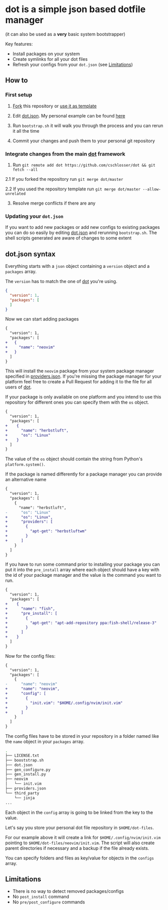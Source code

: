 # dot is a simple json based dotfile manager

(it can also be used as a **very** basic system bootstrapper)

Key features:

* Install packages on your system
* Create symlinks for all your dot files
* Refresh your configs from your `dot.json` (see [Limitations](#limitations))

## How to

### First setup

1. [Fork](https://github.com/cschlosser/dot/fork) this repository or [use it as template](https://github.com/cschlosser/dot/generate)

2. Edit [dot.json](dot.json). My personal example can be found [here](https://github.com/cschlosser/dot-files/blob/master/dot.json)

3. Run `bootstrap.sh` it will walk you through the process and you can rerun it all the time

4. Commit your changes and push them to your personal git repository

### Integrate changes from the main [dot](https://github.com/cschlosser/dot) framework

1. Run `git remote add dot https://github.com/cschlosser/dot && git fetch --all`

2.1 If you forked the repository run `git merge dot/master`

2.2 If you used the repository template run `git merge dot/master --allow-unrelated`

3. Resolve merge conflicts if there are any

### Updating your `dot.json`

If you want to add new packages or add new configs to existing packages you can do so easily by editing [dot.json](dot.json) and rerunning `bootstrap.sh`. The shell scripts generated are aware of changes to some extent

## dot.json syntax

Everything starts with a `json` object containing a `version` object and a `packages` array.

The `version` has to match the one of [dot](https://github.com/cschlosser/dot) you're using.

```json
{
  "version": 1,
  "packages": [
  ]
}
```

Now we can start adding packages

```diff
{
  "version": 1,
  "packages": [
+   {
+     "name": "neovim"
+   }
  ]
}
```

This will install the `neovim` package from your system package manager specified in [providers.json](providers.json). If you're missing the package manager for your platform feel free to create a Pull Request for adding it to the file for all users of [dot](https://github.com/cschlosser/dot).

If your package is only available on one platform and you intend to use this repository for different ones you can specify them with the `os` object.

```diff
{
  "version": 1,
  "packages": [
+    {
+      "name": "herbstluft",
+      "os": "Linux"
+    }
  ]
}
```

The value of the `os` object should contain the string from Python's `platform.system()`.

If the package is named differently for a package manager you can provide an alternative name

```diff
{
  "version": 1,
  "packages": [ 
    {
      "name": "herbstluft",
-      "os": "Linux" 
+      "os": "Linux",
+      "providers": [
+        {
+          "apt-get": "herbstluftwm"
+        }
+      ]
    }
  ]
}
```

If you have to run some command prior to installing your package you can put it into the `pre_install` array where each object should have a key with the id of your package manager and the value is the command you want to run.

```diff
{
  "version": 1,
  "packages": [
+    {
+      "name": "fish",
+      "pre_install": [
+        {
+          "apt-get": "apt-add-repository ppa:fish-shell/release-3"
+        }
+      ]
+    }
  ]
}
```

Now for the config files:

```diff
{
  "version": 1,
  "packages": [
    {
-      "name": "neovim"
+      "name": "neovim",
+      "config": [
+        {     
+          "init.vim": "$HOME/.config/nvim/init.vim"
+        }       
+      ]       
    }
  ]
}
```
The config files have to be stored in your repository in a folder named like the `name` object in your `packages` array.

```bash
.
├── LICENSE.txt
├── booststrap.sh
├── dot.json
├── gen_configure.py
├── gen_install.py
├── neovim
│   └── init.vim
├── providers.json
└── third_party
    └── jinja
...
```

Each object in the `config` array is going to be linked from the key to the value.

Let's say you store your personal dot file repository in `$HOME/dot-files`.

For our example above it will create a link for `$HOME/.config/nvim/init.vim` pointing to `$HOME/dot-files/neovim/init.vim`. The script will also create parent directories if necessary and a backup if the file already exists.

You can specify folders and files as key/value for objects in the `configs` array.

## Limitations

* There is no way to detect removed packages/configs
* No `post_install` command
* No `pre/post_configure` commands

